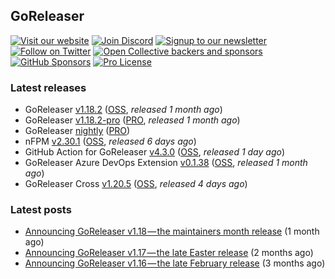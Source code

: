 ## GoReleaser

[![Visit our website](https://img.shields.io/badge/website-4285F4?style=for-the-badge&logo=googlechrome&logoColor=white)](https://goreleaser.com)
[![Join Discord](https://img.shields.io/badge/Discord-5865F2?style=for-the-badge&logo=discord&logoColor=white)](https://discord.gg/RGEBtg8vQ6)
[![Signup to our newsletter](https://img.shields.io/badge/news-E15718?style=for-the-badge&logo=revue&logoColor=white)](https://www.getrevue.co/profile/goreleaser)
[![Follow on Twitter](https://img.shields.io/badge/twitter-1DA1F2?style=for-the-badge&logo=twitter&logoColor=white)](https://twitter.com/goreleaser)
[![Open Collective backers and sponsors](https://img.shields.io/opencollective/all/goreleaser?logo=opencollective&style=for-the-badge)](https://opencollective.com/goreleaser)
[![GitHub Sponsors](https://img.shields.io/github/sponsors/caarlos0?logo=github&style=for-the-badge)](https://github.com/sponsors/caarlos0)
[![Pro License](https://img.shields.io/badge/pro_license-36A9AE?style=for-the-badge&logo=gumroad&logoColor=white)](https://goreleaser.com/pro)

### Latest releases
- GoReleaser [v1.18.2](https://github.com/goreleaser/goreleaser/releases/tag/v1.18.2) ([OSS](https://github.com/goreleaser/goreleaser), _released 1 month ago_)
- GoReleaser [v1.18.2-pro](https://github.com/goreleaser/goreleaser-pro/releases/tag/v1.18.2-pro) ([PRO](https://goreleaser.com/pro), _released 1 month ago_)
- GoReleaser [nightly](https://github.com/goreleaser/goreleaser-pro/releases/tag/nightly) ([PRO](https://goreleaser.com/pro))
- nFPM [v2.30.1](https://github.com/goreleaser/nfpm/releases/tag/v2.30.1) ([OSS](https://nfpm.goreleaser.com), _released 6 days ago_)
- GitHub Action for GoReleaser [v4.3.0](https://github.com/goreleaser/goreleaser-action/releases/tag/v4.3.0) ([OSS](https://github.com/goreleaser/goreleaser-action), _released 1 day ago_)
- GoReleaser Azure DevOps Extension [v0.1.38](https://github.com/goreleaser/goreleaser-azure-devops-extension/releases/tag/v0.1.38) ([OSS](https://github.com/goreleaser/goreleaser-azure-devops-extension), _released 1 month ago_)
- GoReleaser Cross [v1.20.5](https://github.com/goreleaser/goreleaser-cross/releases/tag/v1.20.5) ([OSS](https://github.com/goreleaser/goreleaser-cross), _released 4 days ago_)


### Latest posts
- [Announcing GoReleaser v1.18 — the maintainers month release](https://blog.goreleaser.com/announcing-goreleaser-v1-18-the-maintainers-month-release-f692091a57ec?source=rss----17aa0cbd263f---4) (1 month ago)
- [Announcing GoReleaser v1.17 — the late Easter release](https://blog.goreleaser.com/announcing-goreleaser-v1-17-the-late-easter-release-2118019b91e3?source=rss----17aa0cbd263f---4) (2 months ago)
- [Announcing GoReleaser v1.16 — the late February release](https://blog.goreleaser.com/announcing-goreleaser-v1-16-the-late-february-release-d4aa6cd35e09?source=rss----17aa0cbd263f---4) (3 months ago)
